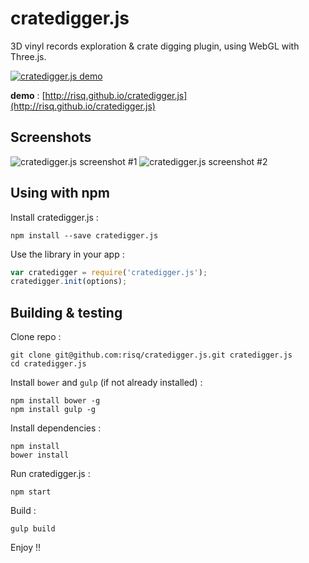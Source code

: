 cratedigger.js
===========

3D vinyl records exploration & crate digging plugin, using WebGL with Three.js.

[![cratedigger.js demo](http://risq.github.io/cratedigger.js/img/demo.gif)](http://risq.github.io/cratedigger.js)

**demo** : [http://risq.github.io/cratedigger.js](http://risq.github.io/cratedigger.js)


Screenshots
-----------

![cratedigger.js screenshot #1](http://risq.github.io/cratedigger.js/img/screenshot1.png)
![cratedigger.js screenshot #2](http://risq.github.io/cratedigger.js/img/screenshot2.png)


Using with npm
-----------

Install cratedigger.js :

    npm install --save cratedigger.js

Use the library in your app :

`````javascript
var cratedigger = require('cratedigger.js');
cratedigger.init(options);
`````


Building & testing
-----------

Clone repo :

    git clone git@github.com:risq/cratedigger.js.git cratedigger.js
    cd cratedigger.js

Install `bower` and `gulp` (if not already installed) :
    
    npm install bower -g
    npm install gulp -g

Install dependencies :
    
    npm install
    bower install
    
Run cratedigger.js :
    
    npm start
    
Build  :

    gulp build
    
Enjoy !!
